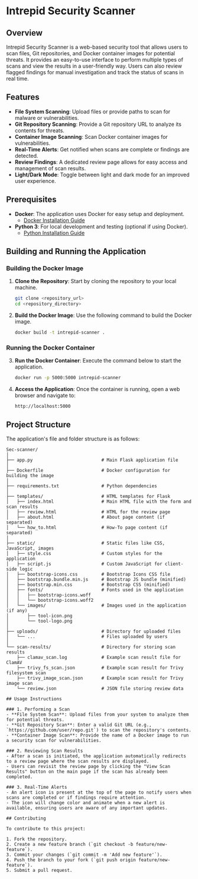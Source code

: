 # Intrepid Security Scanner

## Overview
Intrepid Security Scanner is a web-based security tool that allows users to scan files, Git repositories, and Docker container images for potential threats. It provides an easy-to-use interface to perform multiple types of scans and view the results in a user-friendly way. Users can also review flagged findings for manual investigation and track the status of scans in real time.

## Features
- **File System Scanning**: Upload files or provide paths to scan for malware or vulnerabilities.
- **Git Repository Scanning**: Provide a Git repository URL to analyze its contents for threats.
- **Container Image Scanning**: Scan Docker container images for vulnerabilities.
- **Real-Time Alerts**: Get notified when scans are complete or findings are detected.
- **Review Findings**: A dedicated review page allows for easy access and management of scan results.
- **Light/Dark Mode**: Toggle between light and dark mode for an improved user experience.

## Prerequisites
- **Docker**: The application uses Docker for easy setup and deployment.
  - [Docker Installation Guide](https://docs.docker.com/get-docker/)
- **Python 3**: For local development and testing (optional if using Docker).
  - [Python Installation Guide](https://www.python.org/downloads/)

## Building and Running the Application

### Building the Docker Image
1. **Clone the Repository**: Start by cloning the repository to your local machine.
    ```bash
    git clone <repository_url>
    cd <repository_directory>
    ```

2. **Build the Docker Image**: Use the following command to build the Docker image.
    ```bash
    docker build -t intrepid-scanner .
    ```

### Running the Docker Container
3. **Run the Docker Container**: Execute the command below to start the application.
    ```bash
    docker run -p 5000:5000 intrepid-scanner
    ```

4. **Access the Application**: Once the container is running, open a web browser and navigate to:
    ```
    http://localhost:5000
    ```

## Project Structure

The application's file and folder structure is as follows:

```plaintext
Sec-scanner/
│
├── app.py                          # Main Flask application file
│
├── Dockerfile                      # Docker configuration for building the image
│
├── requirements.txt                # Python dependencies
│
├── templates/                      # HTML templates for Flask
│   ├── index.html                  # Main HTML file with the form and scan results
│   ├── review.html                 # HTML for the review page
│   ├── about.html                  # About page content (if separated)
│   └── how_to.html                 # How-To page content (if separated)
│
├── static/                         # Static files like CSS, JavaScript, images
│   ├── style.css                   # Custom styles for the application
│   ├── script.js                   # Custom JavaScript for client-side logic
│   ├── bootstrap-icons.css         # Bootstrap Icons CSS file
│   ├── bootstrap.bundle.min.js     # Bootstrap JS bundle (minified)
│   ├── bootstrap.min.css           # Bootstrap CSS (minified)
│   ├── fonts/                      # Fonts used in the application
│   │   ├── bootstrap-icons.woff
│   │   └── bootstrap-icons.woff2
│   └── images/                     # Images used in the application (if any)
│       ├── tool-icon.png
│       └── tool-logo.png
│
├── uploads/                        # Directory for uploaded files
│   └── ...                         # Files uploaded by users
│
└── scan-results/                   # Directory for storing scan results
    ├── clamav_scan.log             # Example scan result file for ClamAV
    ├── trivy_fs_scan.json          # Example scan result for Trivy filesystem scan
    ├── trivy_image_scan.json       # Example scan result for Trivy image scan
    └── review.json                 # JSON file storing review data

## Usage Instructions

### 1. Performing a Scan
- **File System Scan**: Upload files from your system to analyze them for potential threats.
- **Git Repository Scan**: Enter a valid Git URL (e.g., `https://github.com/user/repo.git`) to scan the repository's contents.
- **Container Image Scan**: Provide the name of a Docker image to run a security scan for vulnerabilities.

### 2. Reviewing Scan Results
- After a scan is initiated, the application automatically redirects to a review page where the scan results are displayed.
- Users can revisit the review page by clicking the "View Scan Results" button on the main page if the scan has already been completed.

### 3. Real-Time Alerts
- An alert icon is present at the top of the page to notify users when scans are completed or if findings require attention.
- The icon will change color and animate when a new alert is available, ensuring users are aware of any important updates.

## Contributing

To contribute to this project:

1. Fork the repository.
2. Create a new feature branch (`git checkout -b feature/new-feature`).
3. Commit your changes (`git commit -m 'Add new feature'`).
4. Push the branch to your fork (`git push origin feature/new-feature`).
5. Submit a pull request.

